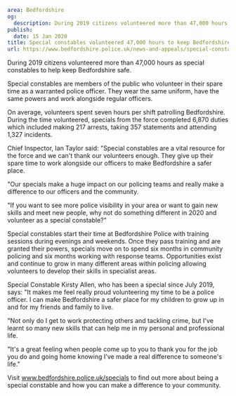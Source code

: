 ```yaml
area: Bedfordshire
og:
  description: During 2019 citizens volunteered more than 47,000 hours as special constables to help keep Bedfordshire safe.
publish:
  date: 15 Jan 2020
title: Special constables volunteered 47,000 hours to keep Bedfordshire safe in 2019
url: https://www.bedfordshire.police.uk/news-and-appeals/special-constables-safe-jan20
```

During 2019 citizens volunteered more than 47,000 hours as special constables to help keep Bedfordshire safe.

Special constables are members of the public who volunteer in their spare time as a warranted police officer. They wear the same uniform, have the same powers and work alongside regular officers.

On average, volunteers spent seven hours per shift patrolling Bedfordshire. During the time volunteered, specials from the force completed 6,870 duties which included making 217 arrests, taking 357 statements and attending 1,327 incidents.

Chief Inspector, Ian Taylor said: "Special constables are a vital resource for the force and we can't thank our volunteers enough. They give up their spare time to work alongside our officers to make Bedfordshire a safer place.

"Our specials make a huge impact on our policing teams and really make a difference to our officers and the community.

"If you want to see more police visibility in your area or want to gain new skills and meet new people, why not do something different in 2020 and volunteer as a special constable?"

Special constables start their time at Bedfordshire Police with training sessions during evenings and weekends. Once they pass training and are granted their powers, specials move on to spend six months in community policing and six months working with response teams. Opportunities exist and continue to grow in many different areas within policing allowing volunteers to develop their skills in specialist areas.

Special Constable Kirsty Allen, who has been a special since July 2019, says: "It makes me feel really proud volunteering my time to be a police officer. I can make Bedfordshire a safer place for my children to grow up in and for my friends and family to live.

"Not only do I get to work protecting others and tackling crime, but I've learnt so many new skills that can help me in my personal and professional life.

"It's a great feeling when people come up to you to thank you for the job you do and going home knowing I've made a real difference to someone's life."

Visit www.bedfordshire.police.uk/specials to find out more about being a special constable and how you can make a difference to your community.
